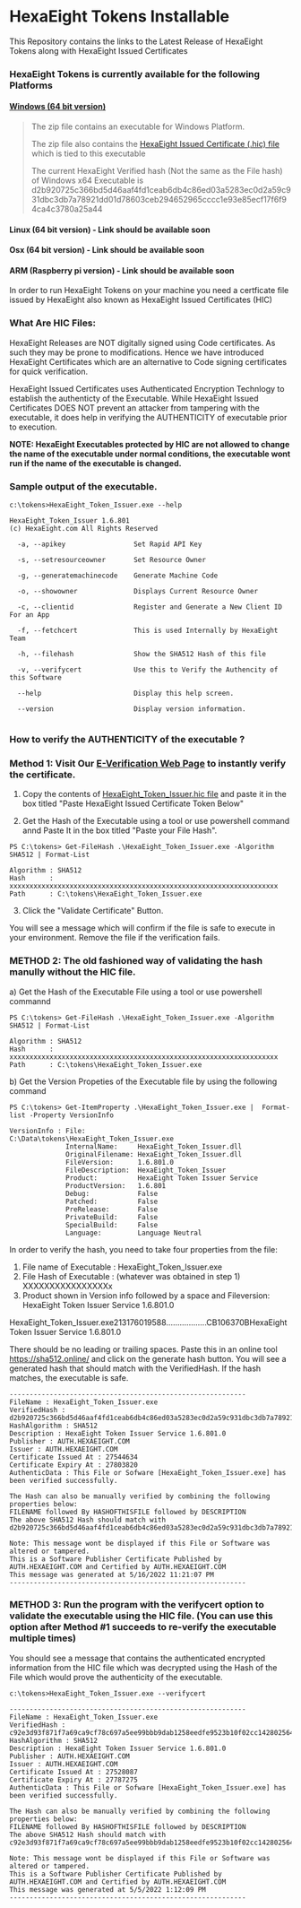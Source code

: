 # HexaEight Tokens Installable
This Repository contains the links to the Latest Release of HexaEight Tokens along with HexaEight Issued Certificates


### HexaEight Tokens is currently available for the following Platforms

#### [Windows (64 bit version)](https://www.hexaeight.com/downloads/win_x64/HexaEight_Token_Issuer_winx64.zip)

>The zip file contains an executable for Windows Platform. 
>
>The zip file also contains the [HexaEight Issued Certificate (.hic) file](https://github.com/HexaEightTeam/HexaEight_Tokens/blob/main/win_x64/HexaEight_Token_Issuer.hic) which is tied to this executable
>
>The current HexaEight Verified hash (Not the same as the File hash) of Windows x64 Executable is  d2b920725c366bd5d46aaf4fd1ceab6db4c86ed03a5283ec0d2a59c931dbc3db7a78921dd01d78603ceb294652965cccc1e93e85ecf17f6f94ca4c3780a25a44
>
  
  
#### Linux (64 bit version) - Link should be available soon

#### Osx (64 bit version) - Link should be available soon

#### ARM (Raspberry pi version) - Link should be available soon


In order to run HexaEight Tokens on your machine you need a certficate file issued by HexaEight also known as HexaEight Issued Certificates (HIC)

### What Are HIC Files:

HexaEight Releases are NOT digitally signed using Code certificates.  As such they may be prone to modifications.  Hence we have introduced HexaEight Certificates which are an alternative to Code signing certificates for quick verification.

HexaEight Issued Certificates uses Authenticated Encryption Technlogy to establish the authenticty of the Executable. While HexaEight Issued Certificates DOES NOT prevent an attacker from tampering with the executable, it does help in verifying the AUTHENTICITY of executable prior to execution.

**NOTE: HexaEight Executables protected by HIC are not allowed to change the name of the executable under normal conditions, the executable wont run if the name of the executable is changed.**

### Sample output of the executable.

```
c:\tokens>HexaEight_Token_Issuer.exe --help

HexaEight_Token_Issuer 1.6.801
(c) HexaEight.com All Rights Reserved

  -a, --apikey                 Set Rapid API Key

  -s, --setresourceowner       Set Resource Owner

  -g, --generatemachinecode    Generate Machine Code

  -o, --showowner              Displays Current Resource Owner

  -c, --clientid               Register and Generate a New Client ID For an App

  -f, --fetchcert              This is used Internally by HexaEight Team

  -h, --filehash               Show the SHA512 Hash of this file

  -v, --verifycert             Use this to Verify the Authencity of this Software

  --help                       Display this help screen.

  --version                    Display version information.
  
  ```
  
 
 ### How to verify the AUTHENTICITY of the executable ?
 
 ### Method 1: Visit Our [E-Verification Web Page](https://e-verify.hexaeight.com) to instantly verify the certificate.
 
  1.  Copy the contents of [HexaEight_Token_Issuer.hic file](https://github.com/HexaEightTeam/HexaEight_Tokens/blob/main/win_x64/HexaEight_Token_Issuer.hic) and paste it in the box titled "Paste HexaEight Issued Certificate Token Below"
  
  2.  Get the Hash of the Executable using a tool or use powershell command annd Paste It in the box titled "Paste your File Hash".
    
```
PS C:\tokens> Get-FileHash .\HexaEight_Token_Issuer.exe -Algorithm SHA512 | Format-List

Algorithm : SHA512
Hash      : xxxxxxxxxxxxxxxxxxxxxxxxxxxxxxxxxxxxxxxxxxxxxxxxxxxxxxxxxxxxxxxxxxx
Path      : C:\tokens\HexaEight_Token_Issuer.exe
```

  3. Click the "Validate Certificate" Button.

You will see a message which will confirm if the file is safe to execute in your environment. Remove the file if the verification fails.


### METHOD 2: The old fashioned way of validating the hash manully without the HIC file. 
 
a) Get the Hash of the Executable File using a tool or use powershell commannd 
    
```
PS C:\tokens> Get-FileHash .\HexaEight_Token_Issuer.exe -Algorithm SHA512 | Format-List

Algorithm : SHA512
Hash      : xxxxxxxxxxxxxxxxxxxxxxxxxxxxxxxxxxxxxxxxxxxxxxxxxxxxxxxxxxxxxxxxxxx
Path      : C:\tokens\HexaEight_Token_Issuer.exe
```

b) Get the Version Propeties of the Executable file by using the following command
    
```
PS C:\tokens> Get-ItemProperty .\HexaEight_Token_Issuer.exe |  Format-list -Property VersionInfo

VersionInfo : File:             C:\Data\tokens\HexaEight_Token_Issuer.exe
              InternalName:     HexaEight_Token_Issuer.dll
              OriginalFilename: HexaEight_Token_Issuer.dll
              FileVersion:      1.6.801.0
              FileDescription:  HexaEight_Token_Issuer
              Product:          HexaEight Token Issuer Service
              ProductVersion:   1.6.801
              Debug:            False
              Patched:          False
              PreRelease:       False
              PrivateBuild:     False
              SpecialBuild:     False
              Language:         Language Neutral
```

In order to verify the hash, you need to take four properties from the file: 

1. File name of Executable : HexaEight_Token_Issuer.exe
2. File Hash of Executable : (whatever was obtained in step 1) XXXXXXXXXXXXXXXXx
3. Product shown in Version info followed by a space and Fileversion: HexaEight Token Issuer Service 1.6.801.0

HexaEight_Token_Issuer.exe213176019588..................CB106370BHexaEight Token Issuer Service 1.6.801.0

There should be no leading or trailing spaces. Paste this in an online tool https://sha512.online/ and click on the generate hash button. You will see a generated  hash that should match with the VerifiedHash. If the hash matches, the executable is safe.

```
-----------------------------------------------------------
FileName : HexaEight_Token_Issuer.exe
VerifiedHash : d2b920725c366bd5d46aaf4fd1ceab6db4c86ed03a5283ec0d2a59c931dbc3db7a78921dd01d78603ceb294652965cccc1e93e85ecf17f6f94ca4c3780a25a44
HashAlgorithm : SHA512
Description : HexaEight Token Issuer Service 1.6.801.0
Publisher : AUTH.HEXAEIGHT.COM
Issuer : AUTH.HEXAEIGHT.COM
Certificate Issued At : 27544634
Certificate Expiry At : 27803820
AuthenticData : This File or Sofware [HexaEight_Token_Issuer.exe] has been verified successfully.

The Hash can also be manually verified by combining the following properties below:
FILENAME followed By HASHOFTHISFILE followed by DESCRIPTION
The above SHA512 Hash should match with d2b920725c366bd5d46aaf4fd1ceab6db4c86ed03a5283ec0d2a59c931dbc3db7a78921dd01d78603ceb294652965cccc1e93e85ecf17f6f94ca4c3780a25a44

Note: This message wont be displayed if this File or Software was altered or tampered.
This is a Software Publisher Certificate Published by AUTH.HEXAEIGHT.COM and Certified by AUTH.HEXAEIGHT.COM
This message was generated at 5/16/2022 11:21:07 PM
-----------------------------------------------------------
```

### METHOD 3: Run the program with the verifycert option to validate the executable using the HIC file. (You can use this option after Method #1 succeeds to re-verify the executable multiple times)

You should see a message that contains the authenticated encrypted information from the HIC file which was decrypted using the Hash of the File which would prove the authenticity of the executable.

```
c:\tokens>HexaEight_Token_Issuer.exe --verifycert

-----------------------------------------------------------
FileName : HexaEight_Token_Issuer.exe
VerifiedHash : c92e3d93f871f7a69ca9cf78c697a5ee99bbb9dab1258eedfe9523b10f02cc14280256422104aa9357f234afe8aa258da237dfc3110d572b84096a923dfc6873
HashAlgorithm : SHA512
Description : HexaEight Token Issuer Service 1.6.801.0
Publisher : AUTH.HEXAEIGHT.COM
Issuer : AUTH.HEXAEIGHT.COM
Certificate Issued At : 27528087
Certificate Expiry At : 27787275
AuthenticData : This File or Sofware [HexaEight_Token_Issuer.exe] has been verified successfully.

The Hash can also be manually verified by combining the following properties below:
FILENAME followed By HASHOFTHISFILE followed by DESCRIPTION
The above SHA512 Hash should match with c92e3d93f871f7a69ca9cf78c697a5ee99bbb9dab1258eedfe9523b10f02cc14280256422104aa9357f234afe8aa258da237dfc3110d572b84096a923dfc6873

Note: This message wont be displayed if this File or Software was altered or tampered.
This is a Software Publisher Certificate Published by AUTH.HEXAEIGHT.COM and Certified by AUTH.HEXAEIGHT.COM
This message was generated at 5/5/2022 1:12:09 PM
-----------------------------------------------------------
```



 

